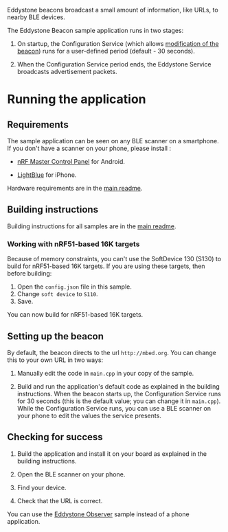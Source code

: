 Eddystone beacons broadcast a small amount of information, like URLs, to nearby BLE devices. 

The Eddystone Beacon sample application runs in two stages:

1. On startup, the Configuration Service (which allows [modification of the beacon](https://github.com/google/eddystone/blob/master/eddystone-url/docs/config-service-spec.md)) runs for a user-defined period (default - 30 seconds).

1. When the Configuration Service period ends, the Eddystone Service broadcasts advertisement packets.



# Running the application

## Requirements

The sample application can be seen on any BLE scanner on a smartphone. If you don't have a scanner on your phone, please install :

- [nRF Master Control Panel](https://play.google.com/store/apps/details?id=no.nordicsemi.android.mcp) for Android.

- [LightBlue](https://itunes.apple.com/gb/app/lightblue-bluetooth-low-energy/id557428110?mt=8) for iPhone.

Hardware requirements are in the [main readme](https://github.com/ARMmbed/ble-examples/blob/master/README.md).

## Building instructions

Building instructions for all samples are in the [main readme](https://github.com/ARMmbed/ble-examples/blob/master/README.md).

### Working with nRF51-based 16K targets

Because of memory constraints, you can't use the SoftDevice 130 (S130) to build for nRF51-based 16K targets. If you are using these targets, then before building:

1. Open the ``config.json`` file in this sample.
1. Change ``soft device`` to ``S110``.
1. Save.

You can now build for nRF51-based 16K targets.

## Setting up the beacon

By default, the beacon directs to the url ``http://mbed.org``. You can change this to your own URL in two ways:

1. Manually edit the code in ``main.cpp`` in your copy of the sample.

1. Build and run the application's default code as explained in the building instructions. When the beacon starts up, the Configuration Service runs for 30 seconds (this is the default value; you can change it in ``main.cpp``). While the Configuration Service runs, you can use a BLE scanner on your phone to edit the values the service presents.

## Checking for success

1. Build the application and install it on your board as explained in the building instructions.

1. Open the BLE scanner on your phone.

1. Find your device.

1. Check that the URL is correct.

You can use the [Eddystone Observer](https://github.com/ARMmbed/ble-examples/tree/master/BLE_EddystoneObserver) sample instead of a phone application.
